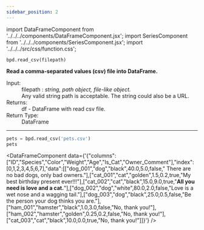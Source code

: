 ```yaml
---
sidebar_position: 2
---
```


import DataFrameComponent from '../../../components/DataFrameComponent.jsx';
import SeriesComponent from '../../../components/SeriesComponent.jsx';
import '../../../src/css/function.css';

<code>bpd.read_csv(filepath)</code>

<div className='base'>
    <!-- Description -->
    <p><strong>Read a comma-separated values (csv) file into DataFrame.</strong></p>
    <dl>
        <!-- Input -->
        <dt className='term'>Input:</dt>
        <dd className='parameter'>filepath : <em>string, path object, file-like object.</em></dd>
        <dd className='parameter-description'>Any valid string path is acceptable. The string could also be a URL.</dd>
        <!-- Returns -->
        <dt className='term'>Returns:</dt>
        <dd>df - DataFrame with read csv file.</dd>
        <!-- Return Type -->
        <dt className='term'>Return Type:</dt>
        <dd>DataFrame</dd>
    </dl>
</div>

---

```python
pets = bpd.read_csv('pets.csv')
pets
```

<DataFrameComponent data={'{"columns":["ID","Species","Color","Weight","Age","Is_Cat","Owner_Comment"],"index":[0,1,2,3,4,5,6,7],"data":[["dog_001","dog","black",40.0,5.0,false,"      There are no bad dogs, only bad owners."],["cat_001","cat","golden",1.5,0.2,true,"My best birthday present ever!!!"],["cat_002","cat","black",15.0,9.0,true,"****All you need is love and a cat.****"],["dog_002","dog","white",80.0,2.0,false,"Love is a wet nose and a wagging tail."],["dog_003","dog","black",25.0,0.5,false,"Be the person your dog thinks you are."],["ham_001","hamster","black",1.0,3.0,false,"No, thank you!"],["ham_002","hamster","golden",0.25,0.2,false,"No, thank you!"],["cat_003","cat","black",10.0,0.0,true,"No, thank you!"]]}'} />